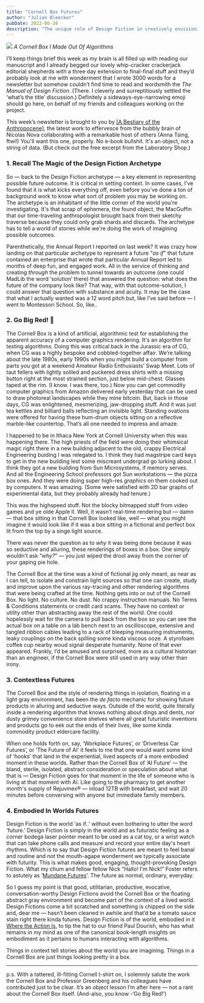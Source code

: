 ```yaml
---
title: "Cornell Box Futures"
author: "Julian Bleecker"
pubDate: 2022-06-26
description: "The unique role of Design Fiction in creatively envisioning realistic, context-rich futures, moving beyond idealized representations to incorporate everyday, mundane elements that make future scenarios more relatable and engaging."
---
```


![](/bd-images/cornell-box-futures/cornell-box-futures_8db6a8ee-c297-4165-831a-04b1227a12bd.png) 
_A Cornell Box I Made Out Of Algorithms_

I’ll keep things brief this week as my brain is all filled up with reading our manuscript and I already begged our lovely whip-cracker crackerjack editorial shepherds with a three day extension to final-final stuff and they’d probably look at me with wonderment that I wrote 3000 words for a newsletter but somehow couldn’t find time to read and wordsmith the _The Manual of Design Fiction_. (There. I cleverly and surreptitiously settled the ‘what’s the title’ discussion.) Definitely a sideways-eye-narrowing emoji should go here, on behalf of my friends and colleagues working on the project.



<div style="border-top-left-radius: 1rem; border-bottom-right-radius: 1rem;" class="bg-gray-200 mt-8 mb-8 px-3 py-3 ">
This week’s newsletter is brought to you by <a href="https://shop.nearfuturelaboratory.com/products/a-bestiary-of-the-anthropocene">[A Bestiary of the Anthropocene]</a>, the latest work to effervesce from the bubbly brain of Nicolas Nova collaborating with a remarkable host of others (Anna Tsing, ftwi!)  You'll want this one, properly. No e-book bullshit. It's an object, not a string of data. (But check out the free excerpt from the Laboratory Shop.)
</div>



### 1. Recall The Magic of the Design Fiction Archetype
So — back to the Design Fiction archetype — a key element in representing possible future outcome. It is critical in setting context. In some cases, I’ve found that it is what kicks everything off, even before you’ve done a ton of background work to know what sort of problem you may be working on. The archetype is an inhabitant of the little corner of the world you're investigating. It's that scrap of ephemera, the found object, the MacGuffin that our time-traveling anthropologist brought back from their sketchy traverse because they could only grab shards and discards. The archetype has to tell a world of stories while we're doing the work of imagining possible outcomes. 

Parenthetically, the Annual Report I reported on last week? It was crazy how landing on that particular archetype to represent a future "_as if_" that future contained an enterprise that wrote that particular Annual Report led to months of deep fun, and engaged work. All in the service of thinking and creating _through_ the problem to tunnel towards an outcome (one could MadLib the word ‘solution’ there) that answered the question: what does the future of the company look like? That way, with that outcome-solution, I could answer that question with substance and acuity. It may be the case that what I actually wanted was a 12 word pitch but, like I’ve said before — I went to Montessori School. So, like..

### 2. Go Big Red! 🐻
The Cornell Box is a kind of artificial, algorithmic test for establishing the apparent accuracy of a computer graphics rendering.  It's an algorithm for testing algorithms. Doing this was critical back in the Jurassic era of CG, when CG was a highly bespoke and cobbled-together affair. We’re talking about the late 1980s, early 1990s when you might build a computer from parts you got at a weekend Amateur Radio Enthusiasts’ Swap Meet. Lots of taut fellers with lightly soliled and puckered dress shirts with a missing button right at the most strained section, just below mid-chest. Glasses taped at the rim. (I know. I was there, too.) Now you can get commodity computer graphics from Amazon delivered early yesterday that can be used to draw photoreal landscapes while they mine bitcoin. But, back in those days, CG was enlightened, mesmerizing, jaw-dropping stuff. And it was just tea kettles and billiard balls reflecting an invisible light. Standing ovations were offered for having these hum-drum objects sitting on a reflective marble-like countertop. That’s all one needed to impress and amaze. 

I happened to be in Ithaca New York at Cornell University when this was happening there. The high priests of the field were doing their whimsical magic right there in a new building adjacent to the old, crappy Electrical Engineering buiding I was relegated to. I think they had magstripe card keys to get in the new building lest some miscreant undergrad go lurking about. I think they got a new building from Sun Microsystems, if memory serves. And all the Engineering School professors got Sun workstations — the pizza box ones. And they were doing super high-res _graphics_ on them cooked out by computers. It was amazing. (Some were satisfied with 2D bar graphs of experimental data, but they probably already had tenure.) 

This was the highspeed stuff. Not the blocky bitmapped stuff from video games and ye olde Apple II. Well, it wasn’t real-time rendering but — damn — that box sitting in that Cornell Box looked like, well — what you might imagine it would look like if it was a box sitting in a fictional and perfect box lit from the top by a singe light source.

There was never the question as to _why_ it was being done because it was so seductive and alluring, these renderings of boxes in a box. One simply wouldn’t ask “_why?_” — you just wiped the drool away from the corner of your gaping pie hole.

The Cornell Box at the time was a kind of fictional jig only meant, as near as I can tell, to isolate and constrain light sources so that one can create, study and improve upon the various ray-tracing and other rendering algorithms that were being crafted at the time. Nothing gets into or out of the Cornell Box. No light. No culture. No dust. No crappy instruction manuals. No Terms & Conditions statements or credit card scams. They have no context or utility other than abstracting away the rest of the world. One could hopelessly wait for the camera to pull back from the box so you can see the actual box on a table on a lab bench next to an oscilloscope, extensive and tangled ribbon cables leading to a rack of bleeping measuring instruments, leaky couplings on the back spilling some kinda viscous ooze. A styrofoam coffee cup nearby woud signal desperate humanity. None of that ever appeared. Frankly, I’d be amused and surprised, more as a cultural historian than an engineer, if the Cornell Box were still used in any way other than irony.

### 3. Contextless Futures
The Cornell Box and the style of rendering things in isolation, floating in a light gray environment, has been the _de facto_ mechanic for showing future products in alluring and seductive ways. Outside of the world, quite literally inside a rendering algorithm that knows nothing about dings and dents, nor dusty grimey convenience store shelves where all great futuristic inventions and products go to eek out the ends of their lives, like some kinda commodity product eldercare facility.

When one holds forth on, say, ‘Workplace Futures’, or ‘Driverless Car Futures’, or ‘The Future of AI’ it feels to me that one would want some kind of ‘hooks’ that land in the experiential, lived aspects of a more embodied moment in these worlds. Rather than the Cornell Box of ‘AI Future’ — the bland, sterile, isolated, abstract consideration or speculation about what that is — Design Fiction goes for that moment in the life of someone who is living at that moment with AI. Like going to the pharmacy to get another month's supply of Rejuvinex® — inload 12TB with breakfast, and wait 20 minutes before conversing with anyone but immediate family members.

### 4. Embodied In Worlds Futures
Design Fiction is the world ‘as if..’ without even bothering to utter the word ‘future.’ Design Fiction is simply in the world and as futuristic feeling as a corner bodega laser pointer meant to be used as a cat toy, or a wrist watch that can take phone calls and measure and record your entire day's heart rhythms. Which is to say that Design Fiction futures are meant to feel banal and routine and _not_ the mouth-agape wonderment we typically associate with futurity. This is what makes good, engaging, thought-provoking Design Fiction. What my chum and fellow fellow Nick “Hallo! I'm Nick!” Foster refers to astutely as ‘[Mundane Futures](https://vimeo.com/139358108)’.  The future as normal, ordinary, everyday.

So I guess my point is that good, utilitarian, productive, evocative, conversation-worthy Design Fictions avoid the Cornell Box or the floating abstract gray environment and become part of the context of a lived world. Design Fictions come a bit scratched and something is chipped on the side and, dear me — hasn’t been cleaned in awhile and that’d be a tomato sauce stain right there kinda futures. Design Fiction is of the world, embodied in it [Where the Action Is](https://www.amazon.com/dp/0262541785/ref=cm_sw_em_r_mt_dp_K9CNF42WA12AQ2V31FM7), to tip the hat to our friend Paul Dourish, who has what remains in my mind as one of the canonical book-length insights on embodiment as it pertains to humans interacting with algorithms. 
 
Things in context tell stories about the world you are imagining.  Things in a Cornell Box are just things looking pretty in a box.

---

p.s. With a tattered, ill-fitting Cornell t-shirt on, I solemnly salute the work the Cornell Box and Professor Greenberg and his colleagues have contributed just to be clear. It’s an object lesson I’m after here — not a rant about the Cornell Box itself. (And-also, you know -‘Go Big Red!’)